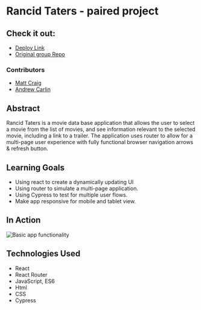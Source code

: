 # Rancid Taters - paired project

## Check it out:
* [Deploy Link](http://rancid-taters.surge.sh)
* [Original group Repo](https://github.com/mcraig2342/rancid-tomatillos)

### Contributors

* [Matt Craig](https://github.com/mcraig2342)
* [Andrew Carlin](https://github.com/AndieDrew)

## Abstract
Rancid Taters is a movie data base application that allows the user to select a movie from the list of movies, and see information relevant to the selected movie, including a link to a trailer. The application uses router to allow for a multi-page user experience with fully functional browser navigation arrows & refresh button.

## Learning Goals
* Using react to create a dynamically updating UI
* Using router to simulate a multi-page application.
* Using Cypress to test for multiple user flows.
* Make app responsive for mobile and tablet view.


## In Action

![Basic app functionality](https://media.giphy.com/media/gtku0RGQGV7HlCIuhT/giphy.gif)


## Technologies Used
- React
- React Router
- JavaScript, ES6
- Html
- CSS
- Cypress
